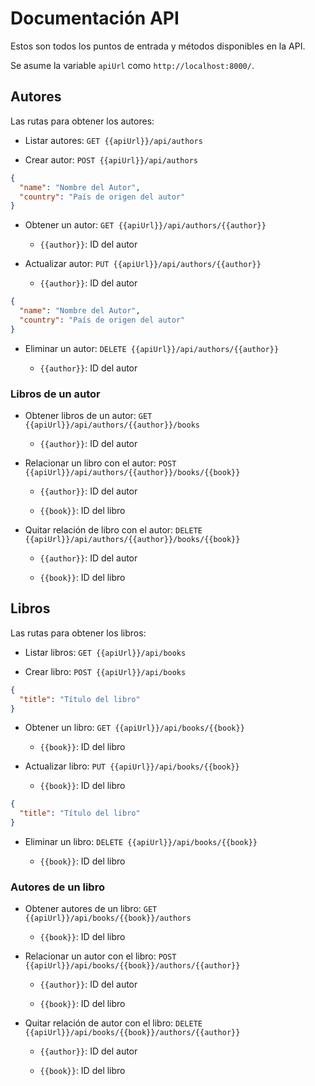 # Documentación API

Estos son todos los puntos de entrada y métodos disponibles en la API.

Se asume la variable `apiUrl` como `http://localhost:8000/`.

## Autores

Las rutas para obtener los autores:

- Listar autores: `GET {{apiUrl}}/api/authors`

- Crear autor: `POST {{apiUrl}}/api/authors`

```json
{
  "name": "Nombre del Autor",
  "country": "País de origen del autor"
}
```

- Obtener un autor: `GET {{apiUrl}}/api/authors/{{author}}`

  - `{{author}}`: ID del autor

- Actualizar autor: `PUT {{apiUrl}}/api/authors/{{author}}`

  - `{{author}}`: ID del autor

```json
{
  "name": "Nombre del Autor",
  "country": "País de origen del autor"
}
```

- Eliminar un autor: `DELETE {{apiUrl}}/api/authors/{{author}}`

  - `{{author}}`: ID del autor

### Libros de un autor

- Obtener libros de un autor: `GET {{apiUrl}}/api/authors/{{author}}/books`

  - `{{author}}`: ID del autor

- Relacionar un libro con el autor: `POST {{apiUrl}}/api/authors/{{author}}/books/{{book}}`

  - `{{author}}`: ID del autor

  - `{{book}}`: ID del libro

- Quitar relación de libro con el autor: `DELETE {{apiUrl}}/api/authors/{{author}}/books/{{book}}`

  - `{{author}}`: ID del autor

  - `{{book}}`: ID del libro

## Libros

Las rutas para obtener los libros:

- Listar libros: `GET {{apiUrl}}/api/books`

- Crear libro: `POST {{apiUrl}}/api/books`

```json
{
  "title": "Título del libro"
}
```

- Obtener un libro: `GET {{apiUrl}}/api/books/{{book}}`

  - `{{book}}`: ID del libro

- Actualizar libro: `PUT {{apiUrl}}/api/books/{{book}}`

  - `{{book}}`: ID del libro

```json
{
  "title": "Título del libro"
}
```

- Eliminar un libro: `DELETE {{apiUrl}}/api/books/{{book}}`

  - `{{book}}`: ID del libro

### Autores de un libro

- Obtener autores de un libro: `GET {{apiUrl}}/api/books/{{book}}/authors`

  - `{{book}}`: ID del libro

- Relacionar un autor con el libro: `POST {{apiUrl}}/api/books/{{book}}/authors/{{author}}`

  - `{{author}}`: ID del autor

  - `{{book}}`: ID del libro

- Quitar relación de autor con el libro: `DELETE {{apiUrl}}/api/books/{{book}}/authors/{{author}}`

  - `{{author}}`: ID del autor

  - `{{book}}`: ID del libro
